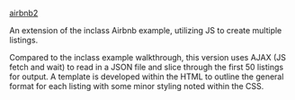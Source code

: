 [airbnb2](https://salmeida1993.github.io/airbnb2/)

An extension of the inclass Airbnb example, utilizing JS to create multiple listings.

Compared to the inclass example walkthrough, this version uses AJAX (JS fetch and wait) to read in a JSON file and slice through the first 50 listings for output. 
A template is developed within the HTML to outline the general format for each listing with some minor styling noted within the CSS.
